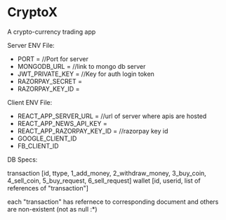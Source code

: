 # CryptoX
A crypto-currency trading app

Server ENV File:

* PORT = //Port for server
* MONGODB_URL = //link to mongo db server
* JWT_PRIVATE_KEY = //Key for auth login token
* RAZORPAY_SECRET = <your razorpay secret>
* RAZORPAY_KEY_ID = <your razorpay ket id>

Client ENV File:

* REACT_APP_SERVER_URL = //url of server where apis are hosted
* REACT_APP_NEWS_API_KEY = 
* REACT_APP_RAZORPAY_KEY_ID = //razorpay key id
* GOOGLE_CLIENT_ID
* FB_CLIENT_ID

DB Specs:

transaction [id, ttype, 1_add_money, 2_withdraw_money, 3_buy_coin, 4_sell_coin, 5_buy_request, 6_sell_request]
wallet [id, userid, list of references of "transaction"]

each "transaction" has refernece to corresponding document and others are non-existent (not as null :*)


